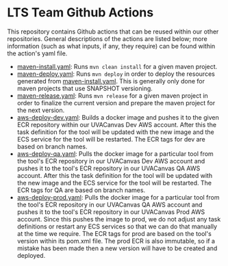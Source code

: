 # LTS Team Github Actions

This repository contains Github actions that can be reused within our other repositories.
General descriptions of the actions are listed below; more information (such as what inputs, if any, they require) can be found within the action's yaml file.

* [maven-install.yaml](.github/workflows/maven-install.yaml): Runs `mvn clean install` for a given maven project.
* [maven-deploy.yaml](.github/workflows/maven-deploy.yaml): Runs `mvn deploy` in order to deploy the resources generated from [maven-install.yaml](.github/workflows/maven-install.yaml).  This is generally only done for maven projects that use SNAPSHOT versioning.
* [maven-release.yaml](.github/workflows/maven-release.yaml): Runs `mvn release` for a given maven project in order to finalize the current version and prepare the maven project for the next version.
* [aws-deploy-dev.yaml](.github/workflows/aws-deploy-dev.yaml): Builds a docker image and pushes it to the given ECR repository within our UVACanvas Dev AWS account.  After this the task definition for the tool will be updated with the new image and the ECS service for the tool will be restarted.  The ECR tags for dev are based on branch names.
* [aws-deploy-qa.yaml](.github/workflows/aws-deploy-qa.yaml): Pulls the docker image for a particular tool from the tool's ECR repository in our UVACanvas Dev AWS account and pushes it to the tool's ECR repository in our UVACanvas QA AWS account.  After this the task definition for the tool will be updated with the new image and the ECS service for the tool will be restarted.  The ECR tags for QA are based on branch names.
* [aws-deploy-prod.yaml](.github/workflows/aws-deploy-prod.yaml): Pulls the docker image for a particular tool from the tool's ECR repository in our UVACanvas QA AWS account and pushes it to the tool's ECR repository in our UVACanvas Prod AWS account.  Since this pushes the image to prod, we do not adjust any task definitions or restart any ECS services so that we can do that manually at the time we require.  The ECR tags for prod are based on the tool's version within its pom.xml file.  The prod ECR is also immutable, so if a mistake has been made then a new version will have to be created and deployed.
